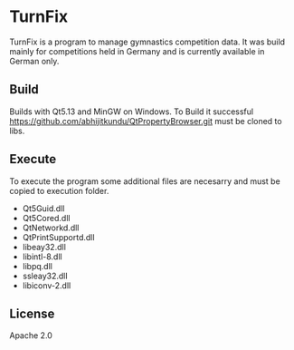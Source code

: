 # TurnFix

TurnFix is a program to manage gymnastics competition data. It was build mainly for competitions held in Germany and is currently available in German only.

## Build

Builds with Qt5.13 and MinGW on Windows. To Build it successful https://github.com/abhijitkundu/QtPropertyBrowser.git must be cloned to libs. 

## Execute 

To execute the program some additional files are necesarry and must be copied to execution folder. 
- Qt5Guid.dll
- Qt5Cored.dll
- QtNetworkd.dll 
- QtPrintSupportd.dll
- libeay32.dll
- libintl-8.dll 
- libpq.dll
- ssleay32.dll
- libiconv-2.dll 

## License

Apache 2.0
